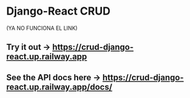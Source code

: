 # Django-React CRUD
(YA NO FUNCIONA EL LINK)
## Try it out -> https://crud-django-react.up.railway.app
## See the API docs here -> https://crud-django-react.up.railway.app/docs/
